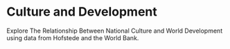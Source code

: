 # Culture and Development

Explore The Relationship Between National Culture and World Development using data from Hofstede and the World Bank.
